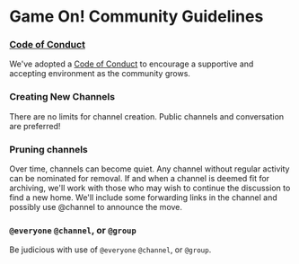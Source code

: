 # Game On! Community Guidelines

### [Code of Conduct][coc]
We've adopted a [Code of Conduct][coc] to encourage a supportive and accepting environment as the community grows.

### Creating New Channels
There are no limits for channel creation. Public channels and conversation are preferred!

### Pruning channels
Over time, channels can become quiet.  Any channel without regular activity can be nominated for removal. If and when a channel is deemed fit for archiving, we'll work with those who may wish to continue the discussion to find a new home.  We'll include some forwarding links in the channel and possibly use @channel to announce the move.

### `@everyone` `@channel`, or `@group`
Be judicious with use of `@everyone` `@channel`, or `@group`.

[coc]: ./CodeOfConduct.md
[team_members]: https://embercommunity.slack.com/team
